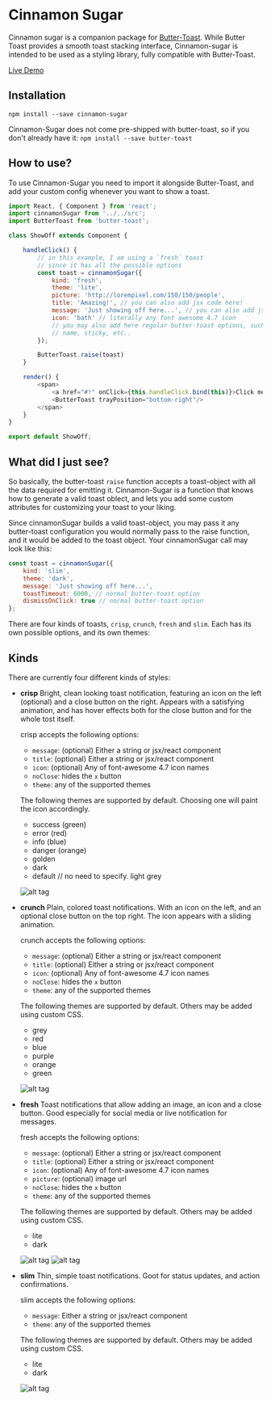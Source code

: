 # Cinnamon Sugar
Cinnamon sugar is a companion package for [Butter-Toast](https://ealush.github.io/butter-toast/#!).
While Butter Toast provides a smooth toast stacking interface, Cinnamon-sugar is intended to be used as a styling library, fully compatible with Butter-Toast.

[Live Demo](https://ealush.github.io/cinnamon-sugar)

## Installation
```npm install --save cinnamon-sugar```

Cinnamon-Sugar does not come pre-shipped with butter-toast, so if you don't already have it:
```npm install --save butter-toast```

## How to use?
To use Cinnamon-Sugar you need to import it alongside Butter-Toast, and add your custom config whenever you want to show a toast.

```js
import React, { Component } from 'react';
import cinnamonSugar from '../../src';
import ButterToast from 'butter-toast';

class ShowOff extends Component {

    handleClick() {
        // in this example, I am using a `fresh` toast
        // since it has all the possible options
        const toast = cinnamonSugar({
            kind: 'fresh',
            theme: 'lite',
            picture: 'http://lorempixel.com/150/150/people',
            title: 'Amazing!', // you can also add jsx code here!
            message: 'Just showing off here...', // you can also add jsx code here!
            icon: 'bath' // literally any font awesome 4.7 icon
            // you may also add here regular butter-toast options, such as toastTimeout,
            // name, sticky, etc..
        });

        ButterToast.raise(toast)
    }

    render() {
        <span>
            <a href="#!" onClick={this.handleClick.bind(this)}>Click me to pop a toast</a>
            <ButterToast trayPosition="bottom-right"/>
        </span>
    }
}

export default ShowOff;
```

## What did I just see?
So basically, the butter-toast `raise` function accepts a toast-object with all the data required for emitting it. Cinnamon-Sugar is a function that knows how to generate a valid toast oblect, and lets you add some custom attributes for customizing your toast to your liking.

Since cinnamonSugar builds a valid toast-object, you may pass it any butter-toast configuration you would normally pass to the raise function, and it would be added to the toast object. Your cinnamonSugar call may look like this:

```js
const toast = cinnamonSugar({
    kind: 'slim',
    theme: 'dark',
    message: 'Just showing off here...',
    toastTimeout: 6000, // normal butter-toast option
    dismissOnClick: true // normal butter-toast option
};
```

There are four kinds of toasts, `crisp`, `crunch`, `fresh` and `slim`. Each has its own possible options, and its own themes:

## Kinds
There are currently four different kinds of styles:

* **crisp**
    Bright, clean looking toast notification, featuring an icon on the left (optional) and a close button on the right. Appears with a satisfying animation, and has hover effects both for the close button and for the whole tost itself.

    crisp accepts the following options:
    * `message`: (optional) Either a string or jsx/react component
    * `title`: (optional) Either a string or jsx/react component
    * `icon`: (optional) Any of font-awesome 4.7 icon names
    * `noClose`: hides the `x` button
    * `theme`: any of the supported themes

    The following themes are supported by default. Choosing one will paint the icon accordingly.
    * success (green)
    * error (red)
    * info (blue)
    * danger (orange)
    * golden
    * dark
    * default // no need to specify. light grey

    ![alt tag](https://raw.githubusercontent.com/ealush/cinnamon-sugar/master/assets/rec0.gif)

* **crunch**
    Plain, colored toast notifications. With an icon on the left, and an optional close button on the top right. The icon appears with a sliding animation.

    crunch accepts the following options:
    * `message`: (optional) Either a string or jsx/react component
    * `title`: (optional) Either a string or jsx/react component
    * `icon`: (optional) Any of font-awesome 4.7 icon names
    * `noClose`: hides the `x` button
    * `theme`: any of the supported themes

    The following themes are supported by default. Others may be added using custom CSS.
    * grey
    * red
    * blue
    * purple
    * orange
    * green

    ![alt tag](https://raw.githubusercontent.com/ealush/cinnamon-sugar/master/assets/rec3.gif)

* **fresh**
    Toast notifications that allow adding an image, an icon and a close button. Good especially for social media or live notification for messages.

    fresh accepts the following options:
    * `message`: (optional) Either a string or jsx/react component
    * `title`: (optional) Either a string or jsx/react component
    * `icon`: (optional) Any of font-awesome 4.7 icon names
    * `picture`: (optional) image url
    * `noClose`: hides the `x` button
    * `theme`: any of the supported themes

    The following themes are supported by default. Others may be added using custom CSS.
    * lite
    * dark

    ![alt tag](https://raw.githubusercontent.com/ealush/cinnamon-sugar/master/assets/rec4.gif)
    ![alt tag](https://raw.githubusercontent.com/ealush/cinnamon-sugar/master/assets/rec5.gif)

* **slim**
    Thin, simple toast notifications. Goot for status updates, and action confirmations.

    slim accepts the following options:
    * `message`: Either a string or jsx/react component
    * `theme`: any of the supported themes

    The following themes are supported by default. Others may be added using custom CSS.
    * lite
    * dark

    ![alt tag](https://raw.githubusercontent.com/ealush/cinnamon-sugar/master/assets/rec1.gif)
